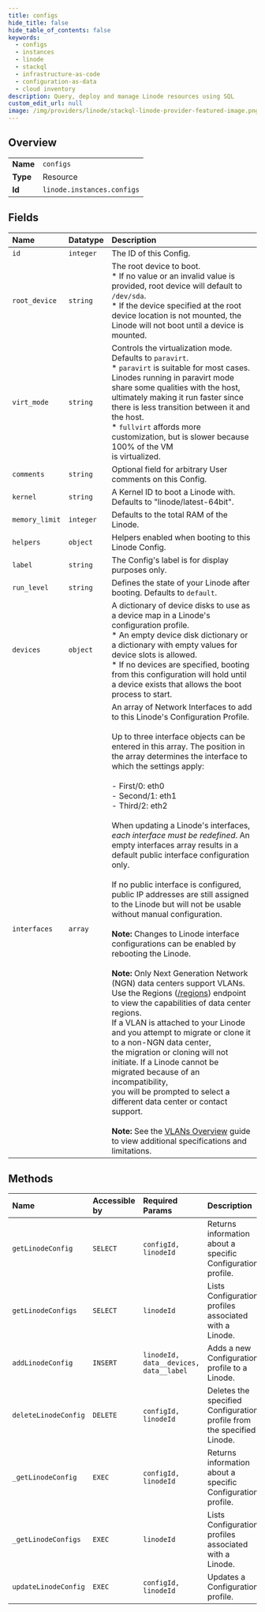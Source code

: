 ```yaml
---
title: configs
hide_title: false
hide_table_of_contents: false
keywords:
  - configs
  - instances
  - linode    
  - stackql
  - infrastructure-as-code
  - configuration-as-data
  - cloud inventory
description: Query, deploy and manage Linode resources using SQL
custom_edit_url: null
image: /img/providers/linode/stackql-linode-provider-featured-image.png
---
```

  
    

## Overview
<table><tbody>
<tr><td><b>Name</b></td><td><code>configs</code></td></tr>
<tr><td><b>Type</b></td><td>Resource</td></tr>
<tr><td><b>Id</b></td><td><code>linode.instances.configs</code></td></tr>
</tbody></table>

## Fields
| Name | Datatype | Description |
|:-----|:---------|:------------|
| `id` | `integer` | The ID of this Config. |
| `root_device` | `string` | The root device to boot.<br />* If no value or an invalid value is provided, root device will default to `/dev/sda`.<br />* If the device specified at the root device location is not mounted, the Linode will not boot until a device is mounted.<br /> |
| `virt_mode` | `string` | Controls the virtualization mode. Defaults to `paravirt`.<br />* `paravirt` is suitable for most cases. Linodes running in paravirt mode<br />  share some qualities with the host, ultimately making it run faster since<br />  there is less transition between it and the host.<br />* `fullvirt` affords more customization, but is slower because 100% of the VM<br />  is virtualized.<br /> |
| `comments` | `string` | Optional field for arbitrary User comments on this Config. |
| `kernel` | `string` | A Kernel ID to boot a Linode with. Defaults to "linode/latest-64bit". |
| `memory_limit` | `integer` | Defaults to the total RAM of the Linode.<br /> |
| `helpers` | `object` | Helpers enabled when booting to this Linode Config. |
| `label` | `string` | The Config's label is for display purposes only.<br /> |
| `run_level` | `string` | Defines the state of your Linode after booting. Defaults to `default`.<br /> |
| `devices` | `object` | A dictionary of device disks to use as a device map in a Linode's configuration profile.<br />* An empty device disk dictionary or a dictionary with empty values for device slots is allowed.<br />* If no devices are specified, booting from this configuration will hold until a device exists that allows the boot process to start.<br /> |
| `interfaces` | `array` | An array of Network Interfaces to add to this Linode's Configuration Profile.<br /><br />Up to three interface objects can be entered in this array. The position in the array determines the interface to which the settings apply:<br /><br />- First/0:  eth0<br />- Second/1: eth1<br />- Third/2:  eth2<br /><br />When updating a Linode's interfaces, *each interface must be redefined*. An empty interfaces array results in a default public interface configuration only.<br /><br />If no public interface is configured, public IP addresses are still assigned to the Linode but will not be usable without manual configuration.<br /><br />**Note:** Changes to Linode interface configurations can be enabled by rebooting the Linode.<br /><br />**Note:** Only Next Generation Network (NGN) data centers support VLANs. Use the Regions ([/regions](/docs/api/regions/)) endpoint to view the capabilities of data center regions.<br />If a VLAN is attached to your Linode and you attempt to migrate or clone it to a non-NGN data center,<br />the migration or cloning will not initiate. If a Linode cannot be migrated because of an incompatibility,<br />you will be prompted to select a different data center or contact support.<br /><br />**Note:** See the [VLANs Overview](/docs/products/networking/vlans/#technical-specifications) guide to view additional specifications and limitations.<br /> |
## Methods
| Name | Accessible by | Required Params | Description |
|:-----|:--------------|:----------------|:------------|
| `getLinodeConfig` | `SELECT` | `configId, linodeId` | Returns information about a specific Configuration profile.<br /> |
| `getLinodeConfigs` | `SELECT` | `linodeId` | Lists Configuration profiles associated with a Linode.<br /> |
| `addLinodeConfig` | `INSERT` | `linodeId, data__devices, data__label` | Adds a new Configuration profile to a Linode.<br /> |
| `deleteLinodeConfig` | `DELETE` | `configId, linodeId` | Deletes the specified Configuration profile from the specified Linode.<br /> |
| `_getLinodeConfig` | `EXEC` | `configId, linodeId` | Returns information about a specific Configuration profile.<br /> |
| `_getLinodeConfigs` | `EXEC` | `linodeId` | Lists Configuration profiles associated with a Linode.<br /> |
| `updateLinodeConfig` | `EXEC` | `configId, linodeId` | Updates a Configuration profile.<br /> |

